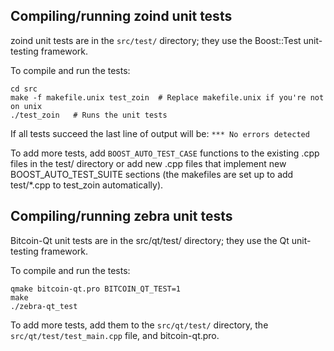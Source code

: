 Compiling/running zoind unit tests
----------------------------------

zoind unit tests are in the `src/test/` directory; they
use the Boost::Test unit-testing framework.

To compile and run the tests:

	cd src
	make -f makefile.unix test_zoin  # Replace makefile.unix if you're not on unix
	./test_zoin   # Runs the unit tests

If all tests succeed the last line of output will be:
`*** No errors detected`

To add more tests, add `BOOST_AUTO_TEST_CASE` functions to the existing
.cpp files in the test/ directory or add new .cpp files that
implement new BOOST_AUTO_TEST_SUITE sections (the makefiles are
set up to add test/*.cpp to test_zoin automatically).


Compiling/running zebra unit tests
---------------------------------

Bitcoin-Qt unit tests are in the src/qt/test/ directory; they
use the Qt unit-testing framework.

To compile and run the tests:

	qmake bitcoin-qt.pro BITCOIN_QT_TEST=1
	make
	./zebra-qt_test

To add more tests, add them to the `src/qt/test/` directory,
the `src/qt/test/test_main.cpp` file, and bitcoin-qt.pro.
